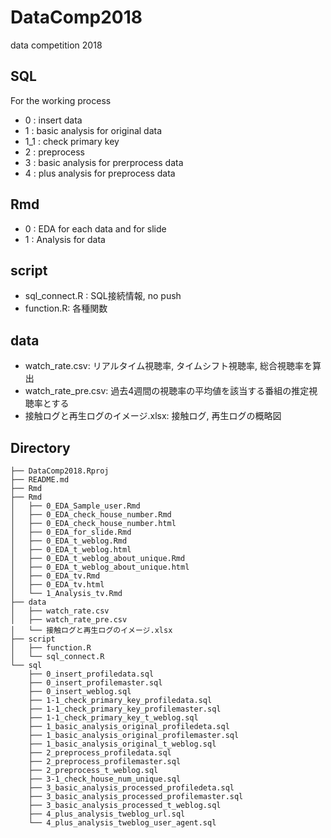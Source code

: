 # DataComp2018
data competition 2018

## SQL

For the working process

- 0 : insert data
- 1 : basic analysis for original data
- 1_1 : check primary key
- 2 : preprocess
- 3 : basic analysis for prerprocess data
- 4 : plus analysis for preprocess data

## Rmd

- 0 : EDA for each data and for slide
- 1 : Analysis for data

## script
 
- sql_connect.R : SQL接続情報, no push
- function.R: 各種関数
## data

- watch_rate.csv: リアルタイム視聴率, タイムシフト視聴率, 総合視聴率を算出　
- watch_rate_pre.csv: 過去4週間の視聴率の平均値を該当する番組の推定視聴率とする
- 接触ログと再生ログのイメージ.xlsx: 接触ログ, 再生ログの概略図

## Directory

```
├── DataComp2018.Rproj
├── README.md
├── Rmd
├── Rmd
│   ├── 0_EDA_Sample_user.Rmd
│   ├── 0_EDA_check_house_number.Rmd
│   ├── 0_EDA_check_house_number.html
│   ├── 0_EDA_for_slide.Rmd
│   ├── 0_EDA_t_weblog.Rmd
│   ├── 0_EDA_t_weblog.html
│   ├── 0_EDA_t_weblog_about_unique.Rmd
│   ├── 0_EDA_t_weblog_about_unique.html
│   ├── 0_EDA_tv.Rmd
│   ├── 0_EDA_tv.html
│   └── 1_Analysis_tv.Rmd
├── data
│   ├── watch_rate.csv
│   ├── watch_rate_pre.csv
│   └── 接触ログと再生ログのイメージ.xlsx
├── script
│   ├── function.R
│   └── sql_connect.R
└── sql
    ├── 0_insert_profiledata.sql
    ├── 0_insert_profilemaster.sql
    ├── 0_insert_weblog.sql
    ├── 1-1_check_primary_key_profiledata.sql
    ├── 1-1_check_primary_key_profilemaster.sql
    ├── 1-1_check_primary_key_t_weblog.sql
    ├── 1_basic_analysis_original_profiledeta.sql
    ├── 1_basic_analysis_original_profilemaster.sql
    ├── 1_basic_analysis_original_t_weblog.sql
    ├── 2_preprocess_profiledata.sql
    ├── 2_preprocess_profilemaster.sql
    ├── 2_preprocess_t_weblog.sql
    ├── 3-1_check_house_num_unique.sql
    ├── 3_basic_analysis_processed_profiledeta.sql
    ├── 3_basic_analysis_processed_profilemaster.sql
    ├── 3_basic_analysis_processed_t_weblog.sql
    ├── 4_plus_analysis_tweblog_url.sql
    └── 4_plus_analysis_tweblog_user_agent.sql
```
